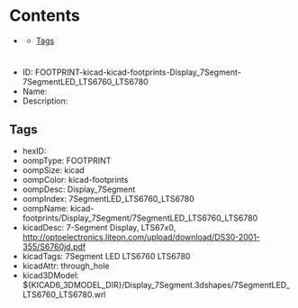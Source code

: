 



Contents
========

* [](#)
	* [Tags](#tags)

# 

- ID: FOOTPRINT-kicad-kicad-footprints-Display_7Segment-7SegmentLED_LTS6760_LTS6780
- Name: 
- Description: 

## Tags

- hexID: 
- oompType: FOOTPRINT
- oompSize: kicad
- oompColor: kicad-footprints
- oompDesc: Display_7Segment
- oompIndex: 7SegmentLED_LTS6760_LTS6780
- oompName: kicad-footprints/Display_7Segment/7SegmentLED_LTS6760_LTS6780
- kicadDesc: 7-Segment Display, LTS67x0, http://optoelectronics.liteon.com/upload/download/DS30-2001-355/S6760jd.pdf
- kicadTags: 7Segment LED LTS6760 LTS6780
- kicadAttr: through_hole
- kicad3DModel: ${KICAD6_3DMODEL_DIR}/Display_7Segment.3dshapes/7SegmentLED_LTS6760_LTS6780.wrl
